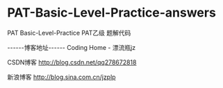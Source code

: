 # PAT-Basic-Level-Practice-answers
PAT Basic-Level-Practice PAT乙级 题解代码 


------博客地址------   Coding Home - 漂流瓶jz

CSDN博客  http://blog.csdn.net/qq278672818

新浪博客  http://blog.sina.com.cn/jzplp
